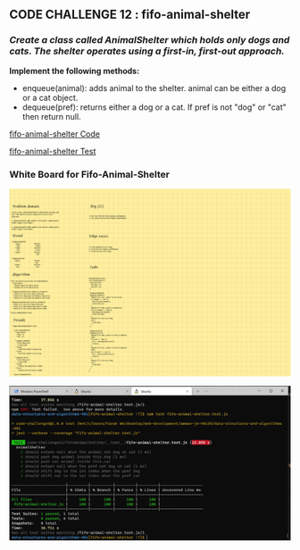 ## CODE CHALLENGE 12 : fifo-animal-shelter


### *Create a class called AnimalShelter which holds only dogs and cats. The shelter operates using a first-in, first-out approach.*
**Implement the following methods:**

* enqueue(animal): adds animal to the shelter. animal can be either a dog or a cat object.
* dequeue(pref): returns either a dog or a cat. If pref is not "dog" or "cat" then return null.

[fifo-animal-shelter Code](https://github.com/farahalwahaibi/data-structures-and-algorithms-401/blob/main/code-challenge12/fifoAnimalShelter/fifo-animal-shelter.js)

[fifo-animal-shelter Test](https://github.com/farahalwahaibi/data-structures-and-algorithms-401/blob/main/code-challenge12/fifoAnimalShelter/__test__/fifo-animal-shelter.test.js)



### **White Board for Fifo-Animal-Shelter**

![white-board](12.png)

![fifoAnimalShelter Test](1.JPG)
